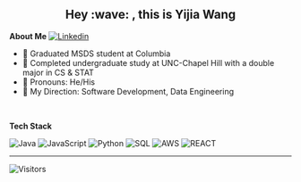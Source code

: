 <h2 align="center">Hey :wave: , this is Yijia Wang</h2>


**About Me** [![Linkedin](https://i.stack.imgur.com/gVE0j.png)](https://www.linkedin.com/in/yijia-wang17/)

- 🔵  Graduated MSDS student at Columbia
- 🔷  Completed undergraduate study at UNC-Chapel Hill with a double major in CS & STAT
- 📖  Pronouns: He/His
- 🧭  My Direction: Software Development, Data Engineering
<br>

**Tech Stack**

![Java](https://img.shields.io/badge/java-%23ED8B00.svg?style=for-the-badge&logo=java&logoColor=white)
![JavaScript](https://img.shields.io/badge/javascript-%23323330.svg?style=for-the-badge&logo=javascript&logoColor=%23F7DF1E)
![Python](https://img.shields.io/badge/python-3670A0?style=for-the-badge&logo=python&logoColor=ffdd54)
![SQL](https://img.shields.io/badge/SQL-%23007ACC.svg?style=for-the-badge&logo=typescript&logoColor=white)
![AWS](https://img.shields.io/badge/AWS-%23FF9900.svg?style=for-the-badge&logo=amazon-aws&logoColor=white)
![REACT](https://img.shields.io/badge/react-%23E34F26.svg?style=for-the-badge&logo=html5&logoColor=white)

***
![Visitors](https://api.visitorbadge.io/api/visitors?path=ys3593&labelColor=%23ff8a65&countColor=%23ffffff&style=flat-square)
 <br>
